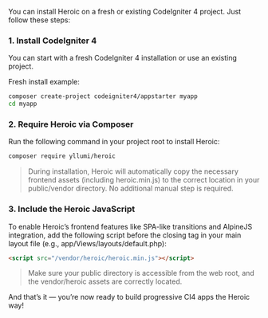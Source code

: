 You can install Heroic on a fresh or existing CodeIgniter 4 project. Just follow these steps:

### 1. Install CodeIgniter 4
You can start with a fresh CodeIgniter 4 installation or use an existing project.

Fresh install example:

```bash
composer create-project codeigniter4/appstarter myapp
cd myapp
```

### 2. Require Heroic via Composer
Run the following command in your project root to install Heroic:

```bash
composer require yllumi/heroic
```

> During installation, Heroic will automatically copy the necessary frontend assets (including heroic.min.js) to the correct location in your public/vendor directory. No additional manual step is required.

### 3. Include the Heroic JavaScript

To enable Heroic’s frontend features like SPA-like transitions and AlpineJS integration, add the following script before the closing </body> tag in your main layout file (e.g., app/Views/layouts/default.php):

```html
<script src="/vendor/heroic/heroic.min.js"></script>
```

> Make sure your public directory is accessible from the web root, and the vendor/heroic assets are correctly located.

And that’s it — you’re now ready to build progressive CI4 apps the Heroic way!

